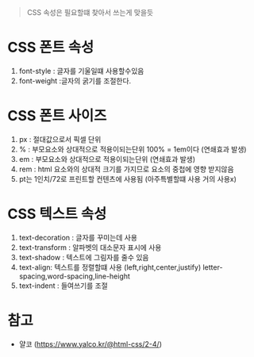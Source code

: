 > CSS 속성은 필요할떄 찾아서 쓰는게 맞을듯


# CSS 폰트 속성

1. font-style : 글자를 기울일떄 사용할수있음
2. font-weight :글자의 굵기를 조절한다.


# CSS 폰트 사이즈
1. px : 절대값으로서 픽셀 단위
2. % : 부모요소와 상대적으로 적용이되는단위 100% = 1em이다 (연쇄효과 발생)
3. em : 부모요소와 상대적으로 적용이되는단위 (연쇄효과 발생)
4. rem : html 요소와의 상대적 크기를 가지므로 요소의 중첩에 영향 받지않음
5. pt는 1인치/72로 프린트할 컨텐츠에 사용됨 (아주특별할떄 사용 거의 사용x)

# CSS 텍스트 속성
1. text-decoration : 글자를 꾸미는데 사용 
2. text-transform : 알파벳의 대소문자 표시에 사용
3. text-shadow : 텍스트에 그림자를 줄수 있음
4. text-align: 텍스트를 정렬할떄 사용  (left,right,center,justify) letter-spacing,word-spacing,line-height
5. text-indent : 들여쓰기를 조절 

# 참고 
- 얄코 (https://www.yalco.kr/@html-css/2-4/)
